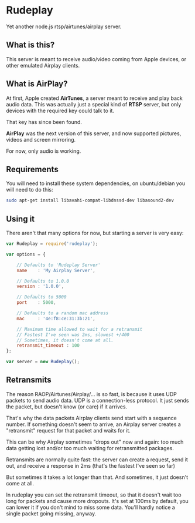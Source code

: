 # Rudeplay

Yet another node.js rtsp/airtunes/airplay server.

## What is this?

This server is meant to receive audio/video coming from Apple devices, or other emulated Airplay clients.

## What is AirPlay?

At first, Apple created **AirTunes**, a server meant to receive and play back audio data.
This was actually just a special kind of **RTSP** server, but only devices with the required key could talk to it.

That key has since been found.

**AirPlay** was the next version of this server, and now supported pictures, videos and screen mirroring.

For now, only audio is working.

## Requirements

You will need to install these system dependencies, on ubuntu/debian you will need to do this:

```bash
sudo apt-get install libavahi-compat-libdnssd-dev libasound2-dev
```

## Using it

There aren't that many options for now,
but starting a server is very easy:

```javascript
var Rudeplay = require('rudeplay');

var options = {

	// Defaults to 'Rudeplay Server'
	name    : 'My Airplay Server',

	// Defaults to 1.0.0
	version : '1.0.0',

	// Defaults to 5000
	port    : 5000,

	// Defaults to a random mac address
	mac     : '4e:f8:ce:31:3b:21',

	// Maximum time allowed to wait for a retransmit
	// Fastest I've seen was 2ms, slowest +/400
	// Sometimes, it doesn't come at all.
	retransmit_timeout : 100
};

var server = new Rudeplay();
```

## Retransmits

The reason RAOP/Airtunes/Airplay/... is so fast, is because it uses UDP packets to send audio data.
UDP is a connection-less protocol. It just sends the packet, but doesn't know (or care) if it arrives.

That's why the data packets Airplay clients send start with a sequence number.
If something doesn't seem to arrive, an Airplay server creates a "retransmit" request for that packet and waits for it.

This can be why Airplay sometimes "drops out" now and again:
too much data getting lost and/or too much waiting for retransmitted packages.

Retransmits are normally quite fast: the server can create a request, send it out,
and receive a response in 2ms (that's the fastest I've seen so far)

But sometimes it takes a lot longer than that. And sometimes, it just doesn't come at all.

In rudeplay you can set the retransmit timeout, so that it doesn't wait too long for packets and cause more dropouts.
It's set at 100ms by default, you can lower it if you don't mind to miss some data.
You'll hardly notice a single packet going missing, anyway.